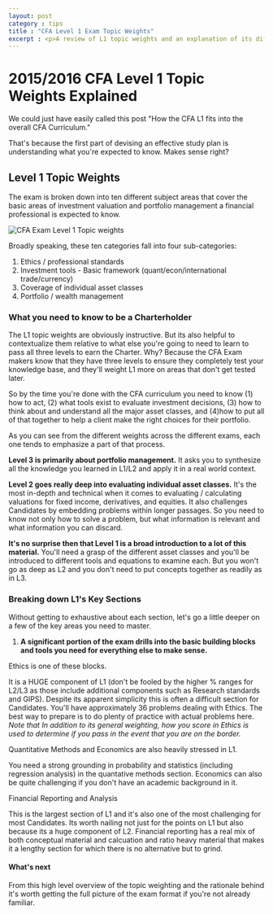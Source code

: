 ```yaml
---
layout: post
category : tips
title : "CFA Level 1 Exam Topic Weights"
excerpt : <p>A review of L1 topic weights and an explanation of its differences relative to the other two exams.</p>
--- 
```

# 2015/2016 CFA Level 1 Topic Weights Explained

We could just have easily called this post "How the CFA L1 fits into the overall CFA Curriculum."

That's because the first part of devising an effective study plan is understanding what you're expected to know. Makes sense right? 
## Level 1 Topic Weights
The exam is broken down into ten different subject areas that cover the basic areas of investment valuation and portfolio management a financial professional is expected to know. 

![CFA Exam Level 1 Topic weights](/static/img/topic-areas.jpg)

Broadly speaking, these ten categories fall into four sub-categories: 
 
1. Ethics / professional standards
2. Investment tools - Basic framework (quant/econ/international trade/currency)
3. Coverage of individual asset classes
4. Portfolio / wealth management 
### What you need to know to be a Charterholder
The L1 topic weights are obviously instructive. But its also helpful to contextualize them relative to what else you're going to need to learn to pass all three levels to earn the Charter. Why? Because the CFA Exam makers know that they have three levels to ensure they completely test your knowledge base, and they'll weight L1 more on areas that don't get tested later.

So by the time you're done with the CFA curriculum you need to know (1) how to act, (2) what tools exist to evaluate investment decisions, (3) how to think about and understand all the major asset classes, and (4)how to put all of that together to help a client make the right choices for their portfolio.

As you can see from the different weights across the different exams, each one tends to emphasize a part of that process. 

**Level 3 is primarily about portfolio management.** It asks you to synthesize all the knowledge you learned in L1/L2 and apply it in a real world context.

**Level 2 goes really deep into evaluating individual asset classes.** It's the most in-depth and technical when it comes to evaluating / calculating valuations for fixed income, derivatives, and equities. It also challenges Candidates by embedding problems within longer passages. So you need to know not only how to solve a problem, but what information is relevant and what information you can discard.

**It's no surprise then that Level 1 is a broad introduction to a lot of this material.** You'll need a grasp of the different asset classes and you'll be introduced to different tools and equations to examine each. But you won't go as deep as L2 and you don't need to put concepts together as readily as in L3. 
### Breaking down L1's Key Sections 
Without getting to exhaustive about each section, let's go a little deeper on a few of the key areas you need to master.

 
1. **A significant portion of the exam drills into the basic building blocks and tools you need for everything else to make sense.**

Ethics is one of these blocks. 

It is a HUGE component of L1 (don't be fooled by the higher % ranges for L2/L3 as those include additional components such as Research standards and GIPS). Despite its apparent simplicity this is often a difficult section for Candidates. You'll have approximately 36 problems dealing with Ethics. The best way to prepare is to do plenty of practice with actual problems here. *Note that In addition to its general weighting, how you score in Ethics is  used to determine if you pass in the event that you are on the border.*

Quantitative Methods and Economics are also heavily stressed in L1. 

You need a strong grounding in probability and statistics (including regression analysis) in the quantative methods section. Economics can also be quite challenging if you don't have an academic background in it.

Financial Reporting and Analysis 

This is the largest section of L1 and it's also one of the most challenging for most Candidates. Its worth nailing not just for the points on L1 but also because its a huge component of L2. Financial reporting has a real mix of both conceptual material and calcuation and ratio heavy material that makes it a lengthy section for which there is no alternative but to grind. 
#### What's next

From this high level overview of the topic weighting and the rationale behind it's worth getting the full picture of the exam format if you're not already familiar.

